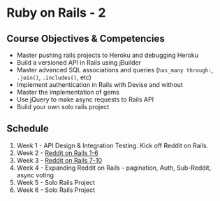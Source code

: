 # Ruby on Rails - 2

## Course Objectives & Competencies
* Master pushing rails projects to Heroku and debugging Heroku
* Build a versioned API in Rails using jBuilder
* Master advanced SQL associations and queries (`has_many through:`, `.join()`, `.includes()`, etc)
* Implement authentication in Rails with Devise and without
* Master the implementation of gems
* Use jQuery to make async requests to Rails API
* Build your own solo rails project


## Schedule

1. Week 1 - API Design & Integration Testing. Kick off Reddit on Rails.
1. Week 2 - [Reddit on Rails 1-6](https://www.makeschool.com/tutorials/clone-reddit-using-rails/building-reddit)
1. Week 3 - [Reddit on Rails 7-10](https://www.makeschool.com/tutorials/clone-reddit-using-rails/building-reddit)
1. Week 4 - Expanding Reddit on Rails - pagination, Auth, Sub-Reddit, async voting
1. Week 5 - Solo Rails Project
1. Week 6 - Solo Rails Project
